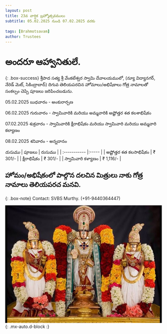 ```yaml
---
layout: post
title: 23వ వార్షిక బ్రహ్మోత్సవములు
subtitle: 05.02.2025 నుండి 07.02.2025 వరకు

tags: [Brahmotsavam]
author: Trustees
---
```

# అందరూ ఆహ్వానితులే.

{: .box-success}
శ్రీపాద సత్య శ్రీ వేంకటేశ్వర స్వామి దేవాలయములో, (న్యూ విద్యానగర్, నేరెడ్ మెట్, సికింద్రాబాద్) దిగువ తెలియపరచిన హోమాలు/అభిషేకాలు గోత్ర నామాలతో సంకల్పం చెప్పి పూజలు జరిపించబడును.

05.02.2025  బుధవారం  - అంకురార్పణ

06.02.2025  గురువారం - స్వామివారికి మరియు అమ్మవారికి అష్టోత్తర శత కలశాభిషేకం

07.02.2025 శుక్రవారం - స్వామివారికి క్షీరాభిషేకం 
మరియు
స్వామివారి మరియు అమ్మవారి కల్యాణం

08.02.2025 శనివారం - అన్నదానం


*రుసుము*
| పూజలు | రుసుము |
| :----------- |:----- |
| అష్టోత్తర శత కలసాభిషేకం | ₹ 301/- |
| క్షీరాభిషేకం | ₹ 301/- |
| స్వామివారి కళ్యాణం | ₹ 1,116/- |
 
## హోమం/అభిషేకంలో పాల్గొన దలచిన మిత్రులు నాకు గోత్ర నామాలు తెలియపరచ మనవి.


{: .box-note}
Contact: SVBS Murthy. (+91-9440364447)


![Govinda Govinda](/assets/img/Kalyanam.jpg){: .mx-auto.d-block :}



